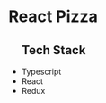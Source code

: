 <h1>React Pizza</h1>

<ul>
  <h2>Tech Stack</h2>
  <li>Typescript</li>
  <li>React</li>
  <li>Redux</li>
</ul>
